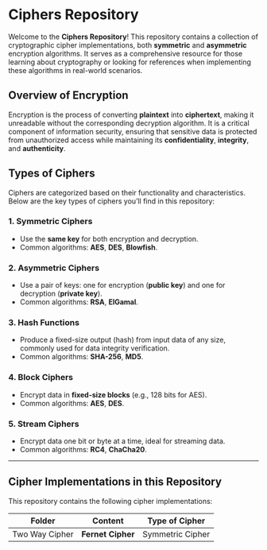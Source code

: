 # Ciphers Repository

Welcome to the **Ciphers Repository**! This repository contains a collection of cryptographic cipher implementations, both **symmetric** and **asymmetric** encryption algorithms. It serves as a comprehensive resource for those learning about cryptography or looking for references when implementing these algorithms in real-world scenarios.

## Overview of Encryption

Encryption is the process of converting **plaintext** into **ciphertext**, making it unreadable without the corresponding decryption algorithm. It is a critical component of information security, ensuring that sensitive data is protected from unauthorized access while maintaining its **confidentiality**, **integrity**, and **authenticity**.

## Types of Ciphers

Ciphers are categorized based on their functionality and characteristics. Below are the key types of ciphers you’ll find in this repository:

### 1. **Symmetric Ciphers**
- Use the **same key** for both encryption and decryption.
- Common algorithms: **AES**, **DES**, **Blowfish**.

### 2. **Asymmetric Ciphers**
- Use a pair of keys: one for encryption (**public key**) and one for decryption (**private key**).
- Common algorithms: **RSA**, **ElGamal**.

### 3. **Hash Functions**
- Produce a fixed-size output (hash) from input data of any size, commonly used for data integrity verification.
- Common algorithms: **SHA-256**, **MD5**.

### 4. **Block Ciphers**
- Encrypt data in **fixed-size blocks** (e.g., 128 bits for AES).
- Common algorithms: **AES**, **DES**.

### 5. **Stream Ciphers**
- Encrypt data one bit or byte at a time, ideal for streaming data.
- Common algorithms: **RC4**, **ChaCha20**.

---

## Cipher Implementations in this Repository

This repository contains the following cipher implementations:

| Folder           | Content                     | Type of Cipher   |
| ---------------- | --------------------------- | ---------------- |
| Two Way Cipher   | **Fernet Cipher**            | Symmetric Cipher |
